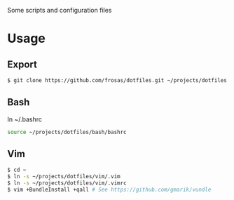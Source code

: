 Some scripts and configuration files

# Usage

## Export

```bash
$ git clone https://github.com/frosas/dotfiles.git ~/projects/dotfiles
```

## Bash

In ~/.bashrc

```bash
source ~/projects/dotfiles/bash/bashrc
```

## Vim

```bash
$ cd ~
$ ln -s ~/projects/dotfiles/vim/.vim
$ ln -s ~/projects/dotfiles/vim/.vimrc
$ vim +BundleInstall +qall # See https://github.com/gmarik/vundle
```
